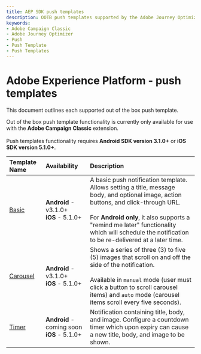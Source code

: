 ```yaml
---
title: AEP SDK push templates
description: OOTB push templates supported by the Adobe Journey Optimizer and Adobe Campaign Classic mobile SDK extensions.
keywords:
- Adobe Campaign Classic
- Adobe Journey Optimizer
- Push
- Push Template
- Push Templates
---
```


# Adobe Experience Platform - push templates

This document outlines each supported out of the box push template.

<InlineAlert variant="info" slots="text"/>

Out of the box push template functionality is currently only available for use with the **Adobe Campaign Classic** extension. <br /><br />Push templates functionality requires **Android SDK version 3.1.0+** or **iOS SDK version 5.1.0+**.

| **Template Name** | **Availability** | **Description** |
| :---------------- | :--------------- | :-------------- |
| [Basic](./basic) | **Android** - v3.1.0+ <br />**iOS** - 5.1.0+ | A basic push notification template. <br />Allows setting a title, message body, and optional image, action buttons, and click-through URL. <br /><br />For **Android only**, it also supports a "remind me later" functionality which will schedule the notification to be re-delivered at a later time. |
| [Carousel](./carousel) | **Android** - v3.1.0+ <br />**iOS** - 5.1.0+ | Shows a series of three (3) to five (5) images that scroll on and off the side of the notification. <br /><br />Available in `manual` mode (user must click a button to scroll carousel items) and `auto` mode (carousel items scroll every five seconds). |
| [Timer](./timerl) | **Android** - coming soon <br />**iOS** - 5.1.0+ | Notification containing title, body, and image.  Configure a countdown timer which upon expiry can cause a new title, body, and image to be shown. |
